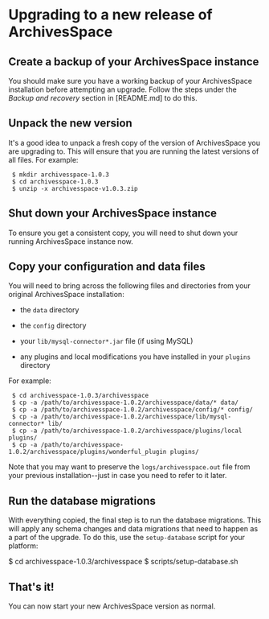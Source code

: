 # Upgrading to a new release of ArchivesSpace

## Create a backup of your ArchivesSpace instance

You should make sure you have a working backup of your ArchivesSpace
installation before attempting an upgrade.  Follow the steps
under the *Backup and recovery* section in [README.md] to do this.


## Unpack the new version

It's a good idea to unpack a fresh copy of the version of
ArchivesSpace you are upgrading to.  This will ensure that you are
running the latest versions of all files.  For example:

     $ mkdir archivesspace-1.0.3
     $ cd archivesspace-1.0.3
     $ unzip -x archivesspace-v1.0.3.zip


## Shut down your ArchivesSpace instance

To ensure you get a consistent copy, you will need to shut down your
running ArchivesSpace instance now.


## Copy your configuration and data files

You will need to bring across the following files and directories from
your original ArchivesSpace installation:

  * the `data` directory

  * the `config` directory

  * your `lib/mysql-connector*.jar` file (if using MySQL)

  * any plugins and local modifications you have installed in your `plugins` directory

For example:

     $ cd archivesspace-1.0.3/archivesspace
     $ cp -a /path/to/archivesspace-1.0.2/archivesspace/data/* data/
     $ cp -a /path/to/archivesspace-1.0.2/archivesspace/config/* config/
     $ cp -a /path/to/archivesspace-1.0.2/archivesspace/lib/mysql-connector* lib/
     $ cp -a /path/to/archivesspace-1.0.2/archivesspace/plugins/local plugins/
     $ cp -a /path/to/archivesspace-1.0.2/archivesspace/plugins/wonderful_plugin plugins/

Note that you may want to preserve the `logs/archivesspace.out` file
from your previous installation--just in case you need to refer to it
later.


## Run the database migrations

With everything copied, the final step is to run the database
migrations.  This will apply any schema changes and data migrations
that need to happen as a part of the upgrade.  To do this, use the
`setup-database` script for your platform:

  $ cd archivesspace-1.0.3/archivesspace
  $ scripts/setup-database.sh


## That's it!

You can now start your new ArchivesSpace version as normal.
